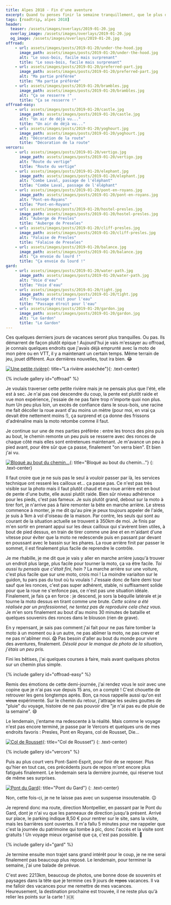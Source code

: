 ```yaml
---
title: Alpes 2018 - Fin d'une aventure
excerpt: Quand tu penses finir la semaine tranquillement, que le plus dur est derrière et que finalement, l'aventure se trouve à deux pas de chez toi !
tags: [roadtrip, alpes 2018]
header:
  teaser: /assets/images/overlays/2019-01-20.jpg
  overlay_image: /assets/images/overlays/2019-01-20.jpg
  og_image: /assets/images/overlays/2019-01-20.jpg
offroad:
    - url: assets/images/posts/2019-01-20/under-the-hood.jpg
      image_path: assets/images/posts/2019-01-20/under-the-hood.jpg
      alt: "Le sous-bois, facile mais surprenant"
      title: "Le sous-bois, facile mais surprenant"
    - url: assets/images/posts/2019-01-20/preferred-part.jpg
      image_path: assets/images/posts/2019-01-20/preferred-part.jpg
      alt: "Ma partie préférée"
      title: "Ma partie préférée"
    - url: assets/images/posts/2019-01-20/brambles.jpg
      image_path: assets/images/posts/2019-01-20/brambles.jpg
      alt: "Ça se resserre !"
      title: "Ça se resserre !"
offroad-easy:
    - url: assets/images/posts/2019-01-20/castle.jpg
      image_path: assets/images/posts/2019-01-20/castle.jpg
      alt: "Un air de déjà vu..."
      title: "Un air de déjà vu..."
    - url: assets/images/posts/2019-01-20/yoghourt.jpg
      image_path: assets/images/posts/2019-01-20/yoghourt.jpg
      alt: "Décoration de la route"
      title: "Décoration de la route"
vercors:
    - url: assets/images/posts/2019-01-20/vertigo.jpg
      image_path: assets/images/posts/2019-01-20/vertigo.jpg
      alt: "Route du vertige"
      title: "Route du vertige"
    - url: assets/images/posts/2019-01-20/elephant.jpg
      image_path: assets/images/posts/2019-01-20/elephant.jpg
      alt: "Combe Laval, passage de l'éléphant"
      title: "Combe Laval, passage de l'éléphant"
    - url: assets/images/posts/2019-01-20/pont-en-royans.jpg
      image_path: assets/images/posts/2019-01-20/pont-en-royans.jpg
      alt: "Pont-en-Royans"
      title: "Pont-en-Royans"
    - url: assets/images/posts/2019-01-20/hostel-presles.jpg
      image_path: assets/images/posts/2019-01-20/hostel-presles.jpg
      alt: "Auberge de Presles"
      title: "Auberge de Preseles"
    - url: assets/images/posts/2019-01-20/cliff-presles.jpg
      image_path: assets/images/posts/2019-01-20/cliff-presles.jpg
      alt: "Falaise de Presles"
      title: "Falaise de Preseles"
    - url: assets/images/posts/2019-01-20/balance.jpg
      image_path: assets/images/posts/2019-01-20/balance.jpg
      alt: "Ça envoie du lourd !"
      title: "Ça envoie du lourd !"
gard:
    - url: assets/images/posts/2019-01-20/water-path.jpg
      image_path: assets/images/posts/2019-01-20/water-path.jpg
      alt: "Voie d'eau"
      title: "Voie d'eau"
    - url: assets/images/posts/2019-01-20/tight.jpg
      image_path: assets/images/posts/2019-01-20/tight.jpg
      alt: "Passage étroit pour l'eau"
      title: "Passage étroit pour l'eau"
    - url: assets/images/posts/2019-01-20/gardon.jpg
      image_path: assets/images/posts/2019-01-20/gardon.jpg
      alt: "Le Gardon"
      title: "Le Gardon"
---
```


Ces quelques derniers jours de vacances seront plus tranquilles. Ou pas. Ils démarrent de façon plutôt épique ! Aujourd'hui je vais m'essayer au offroad, je connais quelques endroits que j'avais déjà emprunté avec la moto de mon père ou en VTT, il y a maintenant un certain temps. Même terrain de jeu, jouet différent. Aux dernières nouvelles, tout ira bien. &#128514; <!-- :joy: --> 

[![Une petite rivière](/assets/images/posts/2019-01-20/river.jpg)](/assets/images/posts/2019-01-20/river.jpg){: title="La rivière asséchée"}{: .text-center}

{% include gallery id="offroad" %}

Je voulais traverser cette petite rivière mais je ne pensais plus que l'été, elle est à sec. Je n'ai pas osé descendre du coup, la pente est plutôt raide et vue mon expérience, j'essaie de ne pas faire trop n'importe quoi non plus. *hum* Un peu plus loin, un excès de confiance dans le sous-bois, une racine me fait décoller la roue avant d'au moins un mètre (pour moi, en vrai ça devait être nettement moins !), ça surprend et ça donne des frissons d'adrénaline mais la moto retombe comme il faut.

Je continue sur une de mes parties préférée : entre les troncs des pins puis au bout, le chemin remonte un peu puis se resserre avec des ronces de chaque côté mais elles sont entretenues maintenant. Je m'avance un peu à pied avant, pour être sûr que ça passe, finalement "on verra bien". Et bien j'ai vu.

[![Bloqué au bout du chemin...](/assets/images/posts/2019-01-20/blocked.jpg)](/assets/images/posts/2019-01-20/blocked.jpg){: title="Bloqué au bout du chemin..."}
{: .text-center}

Il faut croire que je ne suis pas le seul à vouloir passer par là, les services technique ont resseré les cailloux et... ça passe pas. Ce n'est pas très visible sur la photo mais il faut plutôt chaud et ma roue arrière est en bout de pente d'une butte, elle aussi plutôt raide. Bien sûr niveau adhérence pour les pieds, c'est pas fameux. Je suis plutôt grand, debout sur la moto à tirer fort, je n'arrive pas à faire remonter la bête en marche arrière. Le stress commence à monter, je me dit qu'au pire je peux toujours appeler de l'aide, je suis à 1km à vol d'oiseau de la maison. Par contre, les seuls qui sont au courant de la situation actuelle se trouvent à 350km de moi. Je finis par m'en sortir en prenant appui sur les deux cailloux qui s'avèrent bien utiles, à bout de pied dessus, en train de tirer comme une âne et en m'aidant d'une vitesse pour éviter que la moto ne redescende puis en passant par devant en poussant avec le bassin sur les phares. La roue arrière finit par passer le sommet, il est finalement plus facile de reprendre le contrôle.

Je me rhabille, je me dit que je vais y aller en marche arrière jusqu'à trouver un endroit plus large, plus facile pour tourner la moto, ça va être facile. *Toi aussi tu pensais que c'était fini, hein ?* La marche arrière sur une voiture, c'est plus facile que sur une moto, crois moi ! La moindre variaiton sur le guidon, tu pars pas du tout où tu voulais ! J'essaie donc de faire demi tour sauf que les ronces, c'est pas super adhérent, stable, ni suffisament solide pour que la roue ne s'enfonce pas, ce n'est pas une situation idéale. Finalement, je fais ça en force : je descend, je sors la béquille latérale et je tourne la moto dessus en tirant comme une brute. *Cette scène a été réalisée par un professionnel, ne tentez pas de reproduire cela chez vous.* Je m'en sors finalement au bout d'au moins 30 minutes de bataille et quelques souvenirs des ronces dans le blouson (rien de grave).

En y repensant, je sais pas comment j'ai fait pour ne pas faire tomber la moto à un moment ou à un autre, ne pas abîmer la moto, ne pas crever et ne pas m'abîmer moi. &#128561; <!-- ​:scream:​ --> Pas besoin d'aller au bout du monde pour vivre des aventures, finalement. *Désolé pour le manque de photo de la situation, j'étais un peu pris.*

Fini les bêtises, j'ai quelques courses à faire, mais avant quelques photos sur un chemin plus simple.

{% include gallery id="offroad-easy" %}

Remis des émotions de cette demi-journée, j'ai rendez vous le soir avec une copine que je n'ai pas vue depuis 15 ans, on a compté ! C'est chouette de retrouver les gens longtemps après. Bon, ça nous rappelle aussi qu'on est ~~vieux~~ expérimenté. Sur le chemin du retour, j'attrape les seules gouttes de "pluie" du voyage, histoire de ne pas pouvoir dire "je n'ai pas eu de pluie de la semaine".  &#128516; <!-- grinning face with smiling eyes -->

Le lendemain, j'entame ma redescente à la réalité. Mais comme le voyage n'est pas encore terminé, je passe par le Vercors et quelques uns de mes endroits favoris : Presles, Pont en Royans, col de Rousset, Die...

[![Col de Rousset](/assets/images/posts/2019-01-20/col-de-rousset.jpg)](/assets/images/posts/2019-01-20/col-de-rousset.jpg){: title="Col de Rousset"}
{: .text-center}

{% include gallery id="vercors" %}

Puis au plus court vers Pont-Saint-Esprit, pour finir de se reposer. Plus qu'hier en tout cas, ces précédents jours de repos m'ont encore plus fatigués finalement. Le lendemain sera la dernière journée, qui réserve tout de même ses surprises.

[![Pont du Gard](/assets/images/posts/2019-01-20/bridge.jpg)](/assets/images/posts/2019-01-20/bridge.jpg){: title="Pont du Gard"}
{: .text-center}

Non, cette fois-ci, je ne te laisse pas avec un suspense insoutenable. &#128521; <!-- ​:wink:​ -->

Je reprend donc ma route, direction Montpellier, en passant par le Pont du Gard, dont je n'ai vu que les panneaux de direction jusqu'à présent. Arrivé sur place, le parking indique 8,50 € pour rentrer sur le site, sans la visite, mais les barrières sont ouvertes. Il m'a fallu 5 minutes pour me rappeler que c'est la journée du patrimoine qui tombe à pic, donc l'accès et la visite sont gratuits ! Un voyage mieux organisé que ça, c'est pas possible. &#129332; <!-- prince -->

{% include gallery id="gard" %}

Je termine ensuite mon trajet sans grand intérêt pour le coup, je ne me serai finalement pas beaucoup plus reposé. Le lendemain, pour terminer la semaine, j'ai une balade de prévue.

C'est avec 2213km, beaucoup de photos, une bonne dose de souvenirs et paysages dans la tête que je termine ces 9 jours de ~~repos~~ vacances. Il va me falloir des vacances pour me remettre de mes vacances. Heureusement, la destination prochaine est trouvée, il ne reste plus qu'à relier les points sur la carte ! :croatia:

